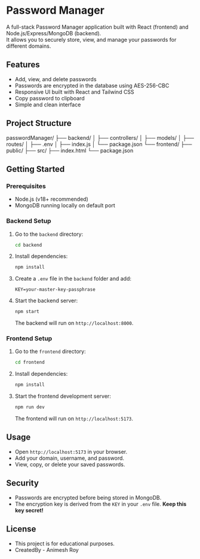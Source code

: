 # Password Manager

A full-stack Password Manager application built with React (frontend) and Node.js/Express/MongoDB (backend).  
It allows you to securely store, view, and manage your passwords for different domains.

## Features

- Add, view, and delete passwords
- Passwords are encrypted in the database using AES-256-CBC
- Responsive UI built with React and Tailwind CSS
- Copy password to clipboard
- Simple and clean interface

## Project Structure
passwordManager/ ├── backend/ │ ├── controllers/ │ ├── models/ │ ├── routes/ │ ├── .env │ ├── index.js │ └── package.json └── frontend/ ├── public/ ├── src/ ├── index.html └── package.json
## Getting Started

### Prerequisites

- Node.js (v18+ recommended)
- MongoDB running locally on default port

### Backend Setup

1. Go to the `backend` directory:
    ```sh
    cd backend
    ```
2. Install dependencies:
    ```sh
    npm install
    ```
3. Create a `.env` file in the `backend` folder and add:
    ```
    KEY=your-master-key-passphrase
    ```
4. Start the backend server:
    ```sh
    npm start
    ```
   The backend will run on `http://localhost:8000`.

### Frontend Setup

1. Go to the `frontend` directory:
    ```sh
    cd frontend
    ```
2. Install dependencies:
    ```sh
    npm install
    ```
3. Start the frontend development server:
    ```sh
    npm run dev
    ```
   The frontend will run on `http://localhost:5173`.

## Usage

- Open `http://localhost:5173` in your browser.
- Add your domain, username, and password.
- View, copy, or delete your saved passwords.

## Security

- Passwords are encrypted before being stored in MongoDB.
- The encryption key is derived from the `KEY` in your `.env` file. **Keep this key secret!**

## License

- This project is for educational purposes.
- CreatedBy - Animesh Roy